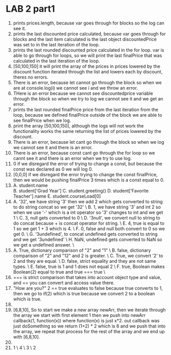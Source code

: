 # LAB 2 part1

1. prints prices.length, because var goes through for blocks so the log can see it.
2. prints the last discounted price calculated, because var goes through for blocks and the last item calculated is the last object discountedPrice was set to in the last iteration of the loop.
3. prints the last rounded discounted price calculated in the for loop. var is able to go through  for loops, so we will print the last finalPrice that was calculated in the last iteration of the loop.
4. [50,100,150] it will print the array of the prices in prices lowered by the discount function iterated through the list and lowers each by discount, theres no errors.
5. There is an error, because let cannot go through the block so when we are at console.log(i) we cannot see i and we throw an error.
6. THere is an error because we cannot see discountedprice variable through the block so when we try to log we cannot see it and we get an error.
7. prints the last rounded finalPrice price from the last iteration from the loop, because we defined finalPrice outside of the block we are able to see finalPrice when we log.
8. print the array [50,100,150], although the logs will not work the functionality works the same returning the list of prices lowered by the discount.
9. There is an error, because let cant go through the block so when we log we cannot see it and there is an error.
10. There is an error, because const cant go through the for loop so we cannt see it and there is an error when we try to use log.
11. 0 if we disregard the error of trying to change a const, but because the const was declared as 0 we will log 0.
12. [0,0,0] if we disregard the error trying to change the const finalPrice, then we would be pushing finalPrice 3 times which is a const equal to 0.
13. A. student.name  
    B. student['Grad Year'] 
    C. student.greeting() 
    D. student['Favorite Teacher'].name 
    E. student.courseLoad[0]
14. A. '32', we have string '3' then we add 2 which gets converted to string to do string concat so we get '32' \\
    B. 1, we have string '3' and int 2 so when we use '-' which is a int operator so '3' changes to int and we get 1 \\
    C. 3, null gets converted to 0 \\
    D. '3null', we convert null to string to do concat because + is concat operator for string. \\
    E. 4, true is equal to 1 so we get 1 + 3 which is 4. \\
    F.  0, false and null both convert to 0 so we get 0. \\
    G. '3undefined', to concat undefined gets converted to string and we get '3undefined' \\
    H. NaN, undefined gets converted to NaN so we get a undefined answer. \\
15. A. True, dictionary comparison of "2" and "1" \\
    B. false, dictionary comparison of "2" and "12" and 2 is greater. \\
    C. True, we convert '2' to 2 and they are equal. \\
    D. false, strict equality and they are not same types. \\
    E. false, true is 1 and 1 does not equal 2 \\
    F. true, Boolean makes Boolean(2) equal to true and true === true \\
16. === is strict comparison that takes into account object type and value, and == you can convert and access value there.
17. "How are you?" 2 == true evaluates to false because true converts to 1, then we go to if(2) which is true because we convert 2 to a boolean which is true.
18. 
19. [6,8,10], So to start we make a new array newArr, then we iterate through the array we start with first element 1 then we push into newArr callback(1, function(x)) where function(x) is just x*2. out callback was just doSomething so we return (1+2) * 2 which is 6 and we push that into the array, we repeat that process for the rest of the array and we end up with [6,8,10].
20. 
21. 1 \\
    4 \\
    3 \\
    2 
